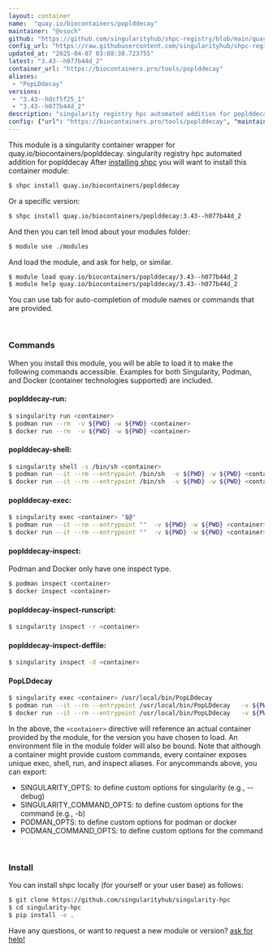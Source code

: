 ```yaml
---
layout: container
name:  "quay.io/biocontainers/poplddecay"
maintainer: "@vsoch"
github: "https://github.com/singularityhub/shpc-registry/blob/main/quay.io/biocontainers/poplddecay/container.yaml"
config_url: "https://raw.githubusercontent.com/singularityhub/shpc-registry/main/quay.io/biocontainers/poplddecay/container.yaml"
updated_at: "2025-04-07 03:08:38.723755"
latest: "3.43--h077b44d_2"
container_url: "https://biocontainers.pro/tools/poplddecay"
aliases:
 - "PopLDdecay"
versions:
 - "3.43--hdcf5f25_1"
 - "3.43--h077b44d_2"
description: "singularity registry hpc automated addition for poplddecay"
config: {"url": "https://biocontainers.pro/tools/poplddecay", "maintainer": "@vsoch", "description": "singularity registry hpc automated addition for poplddecay", "latest": {"3.43--h077b44d_2": "sha256:731289cdec93a4368b7698b36a91729a3da59328f40779a0e5e1391f87aff352"}, "tags": {"3.43--hdcf5f25_1": "sha256:c17344b653dfef522cc9635876c62bfcc16b2469ad0dfe9c7714aa50e9674de0", "3.43--h077b44d_2": "sha256:731289cdec93a4368b7698b36a91729a3da59328f40779a0e5e1391f87aff352"}, "docker": "quay.io/biocontainers/poplddecay", "aliases": {"PopLDdecay": "/usr/local/bin/PopLDdecay"}}
---
```


This module is a singularity container wrapper for quay.io/biocontainers/poplddecay.
singularity registry hpc automated addition for poplddecay
After [installing shpc](#install) you will want to install this container module:


```bash
$ shpc install quay.io/biocontainers/poplddecay
```

Or a specific version:

```bash
$ shpc install quay.io/biocontainers/poplddecay:3.43--h077b44d_2
```

And then you can tell lmod about your modules folder:

```bash
$ module use ./modules
```

And load the module, and ask for help, or similar.

```bash
$ module load quay.io/biocontainers/poplddecay/3.43--h077b44d_2
$ module help quay.io/biocontainers/poplddecay/3.43--h077b44d_2
```

You can use tab for auto-completion of module names or commands that are provided.

<br>

### Commands

When you install this module, you will be able to load it to make the following commands accessible.
Examples for both Singularity, Podman, and Docker (container technologies supported) are included.

#### poplddecay-run:

```bash
$ singularity run <container>
$ podman run --rm  -v ${PWD} -w ${PWD} <container>
$ docker run --rm  -v ${PWD} -w ${PWD} <container>
```

#### poplddecay-shell:

```bash
$ singularity shell -s /bin/sh <container>
$ podman run --it --rm --entrypoint /bin/sh  -v ${PWD} -w ${PWD} <container>
$ docker run --it --rm --entrypoint /bin/sh  -v ${PWD} -w ${PWD} <container>
```

#### poplddecay-exec:

```bash
$ singularity exec <container> "$@"
$ podman run --it --rm --entrypoint ""  -v ${PWD} -w ${PWD} <container> "$@"
$ docker run --it --rm --entrypoint ""  -v ${PWD} -w ${PWD} <container> "$@"
```

#### poplddecay-inspect:

Podman and Docker only have one inspect type.

```bash
$ podman inspect <container>
$ docker inspect <container>
```

#### poplddecay-inspect-runscript:

```bash
$ singularity inspect -r <container>
```

#### poplddecay-inspect-deffile:

```bash
$ singularity inspect -d <container>
```


#### PopLDdecay

```bash
$ singularity exec <container> /usr/local/bin/PopLDdecay
$ podman run --it --rm --entrypoint /usr/local/bin/PopLDdecay   -v ${PWD} -w ${PWD} <container> -c " $@"
$ docker run --it --rm --entrypoint /usr/local/bin/PopLDdecay   -v ${PWD} -w ${PWD} <container> -c " $@"
```



In the above, the `<container>` directive will reference an actual container provided
by the module, for the version you have chosen to load. An environment file in the
module folder will also be bound. Note that although a container
might provide custom commands, every container exposes unique exec, shell, run, and
inspect aliases. For anycommands above, you can export:

 - SINGULARITY_OPTS: to define custom options for singularity (e.g., --debug)
 - SINGULARITY_COMMAND_OPTS: to define custom options for the command (e.g., -b)
 - PODMAN_OPTS: to define custom options for podman or docker
 - PODMAN_COMMAND_OPTS: to define custom options for the command

<br>

### Install

You can install shpc locally (for yourself or your user base) as follows:

```bash
$ git clone https://github.com/singularityhub/singularity-hpc
$ cd singularity-hpc
$ pip install -e .
```

Have any questions, or want to request a new module or version? [ask for help!](https://github.com/singularityhub/singularity-hpc/issues)